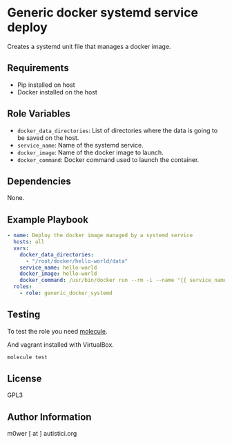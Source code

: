 Generic docker systemd service deploy
=====================================

Creates a systemd unit file that manages a docker image.

Requirements
------------

* Pip installed on host
* Docker installed on the host

Role Variables
--------------

* `docker_data_directories`: List of directories where the data is going to be
  saved on the host.
* `service_name`: Name of the systemd service.
* `docker_image`: Name of the docker image to launch.
* `docker_command`: Docker command used to launch the container.

Dependencies
------------

None.

Example Playbook
----------------

```yaml
- name: Deploy the docker image managed by a systemd service
  hosts: all
  vars:
    docker_data_directories:
      - "/root/docker/hello-world/data"
    service_name: hello-world
    docker_image: hello-world
    docker_command: /usr/bin/docker run --rm -i --name "{{ service_name }}" "{{ docker_image }}"
  roles:
    - role: generic_docker_systemd
```

Testing
-------

To test the role you need [molecule](http://molecule.readthedocs.io/en/latest/).

And vagrant installed with VirtualBox.

```bash
molecule test
```

License
-------

GPL3

Author Information
------------------

m0wer [ at ] autistici.org
